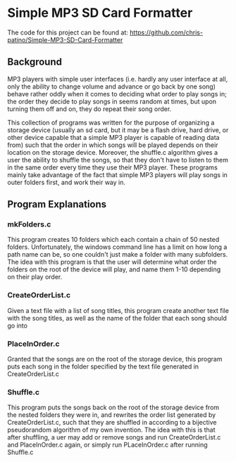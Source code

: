# Simple MP3 SD Card Formatter

The code for this project can be found at: <a href="https://github.com/chris-patino/Simple-MP3-SD-Card-Formatter">https://github.com/chris-patino/Simple-MP3-SD-Card-Formatter</a>

## Background

MP3 players with simple user interfaces (i.e. hardly any user interface at all, only the ability to change volume and advance or go back by one song) behave rather oddly when it comes to deciding what order to play songs in; the order they decide to play songs in seems random at times, but upon turning them off and on, they do repeat their song order. 

This collection of programs was written for the purpose of organizing a storage device (usually an sd card, but it may be a flash drive, hard drive, or other device capable that a simple MP3 player is capable of reading data from) such that the order in which songs will be played depends on their location on the storage device. Moreover, the shuffle.c algorithm gives a user the ability to shuffle the songs, so that they don't have to listen to them in the same order every time they use their MP3 player. These programs mainly take advantage of the fact that simple MP3 players will play songs in outer folders first, and work their way in. 

## Program Explanations

### mkFolders.c

This program creates 10 folders which each contain a chain of 50 nested folders. Unfortunately, the windows command line has a limit on how long a path name can be, so one couldn't just make a folder with many subfolders. The idea with this program is that the user will determine what order the folders on the root of the device will play, and name them 1-10 depending on their play order. 

### CreateOrderList.c

Given a text file with a list of song titles, this program create another text file with the song titles, as well as the name of the folder that each song should go into

### PlaceInOrder.c

Granted that the songs are on the root of the storage device, this program puts each song in the folder specified by the text file generated in CreateOrderList.c

### Shuffle.c

This program puts the songs back on the root of the storage device from the nested folders they were in, and rewrites the order list generated by CreateOrderList.c, such that they are shuffled in according to a bijective pseudorandom algorithm of my own invention. The idea with this is that after shuffling, a uer may add or remove songs and run CreateOrderList.c and PlaceInOrder.c again, or simply run PLaceInOrder.c after running Shuffle.c

